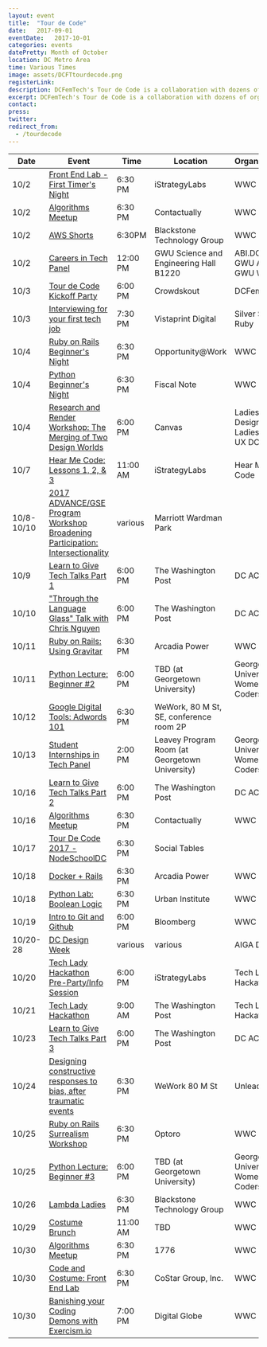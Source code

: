 ```yaml
---
layout: event
title:  "Tour de Code"
date:   2017-09-01
eventDate:   2017-10-01
categories: events
datePretty: Month of October
location: DC Metro Area
time: Various Times
image: assets/DCFTtourdecode.png
registerLink:
description: DCFemTech's Tour de Code is a collaboration with dozens of organizations (Women Who Code DC, DC ACM, AIGA DC and more) to help you advance your technical skills. Get ready for an October filled with workshops and events to help beginners learn how to code and design!
excerpt: DCFemTech's Tour de Code is a collaboration with dozens of organizations (Women Who Code DC, DC ACM, AIGA DC and more) to help you advance your technical skills. Get ready for an October filled with workshops and events to help beginners learn how to code and design!
contact:
press:
twitter:
redirect_from:
  - /tourdecode
---
```



| Date |  Event | Time    | Location | Organization |
|------|--------|---------|----------|--------------|
| 10/2 | [Front End Lab - First Timer's Night](https://www.meetup.com/Women-Who-Code-DC/events/243680657/) | 6:30 PM | iStrategyLabs | WWC DC |
| 10/2 | [Algorithms Meetup]() | 6:30 PM | Contactually | WWC DC |
| 10/2 | [AWS Shorts](https://www.meetup.com/Women-Who-Code-DC/events/243174051/) | 6:30PM | Blackstone Technology Group | WWC DC |
| 10/2 | [Careers in Tech Panel]() | 12:00 PM | GWU Science and Engineering Hall B1220 | ABI.DC & GWU ACM & GWU WiCS 
| 10/3 | [Tour de Code Kickoff Party](https://tourdecodekickoff2017.splashthat.com/) | 6:00 PM | Crowdskout | DCFemTech |
| 10/3 | [Interviewing for your first tech job](https://www.meetup.com/United-Silver-Spring-Ruby/events/240639085/) | 7:30 PM | Vistaprint Digital | Silver Spring Ruby |
| 10/4 | [Ruby on Rails Beginner's Night](https://www.meetup.com/Women-Who-Code-DC/events/243473675/) | 6:30 PM | Opportunity@Work | WWC DC |
| 10/4 | [Python Beginner's Night](https://www.meetup.com/Women-Who-Code-DC/events/243300343/) | 6:30 PM | Fiscal Note | WWC DC |
| 10/4 | [Research and Render Workshop: The Merging of Two Design Worlds](https://www.eventbrite.com/e/research-and-render-workshop-the-merging-of-two-design-worlds-tickets-37887005052) | 6:00 PM | Canvas | Ladies Wine Design DC & Ladies that UX DC
| 10/7 | [Hear Me Code: Lessons 1, 2, & 3](https://hearmecode.com/) | 11:00 AM | iStrategyLabs | Hear Me Code |
| 10/8-10/10 | [2017 ADVANCE/GSE Program Workshop Broadening Participation: Intersectionality](https://awis.site-ym.com/events/EventDetails.aspx?id=929860) | various | Marriott Wardman Park |
| 10/9 | [Learn to Give Tech Talks Part 1](https://www.meetup.com/ACM-DC/events/242933808/) | 6:00 PM | The Washington Post | DC ACM |
| 10/10 | ["Throu­gh the Language Glass"­ Talk with Chris Nguyen](https://www.meetup.com/ACM-DC/events/242954315/) | 6:00 PM | The Washington Post | DC ACM |
| 10/11 | [Ruby on Rails: Using Gravitar](https://www.meetup.com/Women-Who-Code-DC/events/243597140/) | 6:30 PM | Arcadia Power | WWC DC | 
| 10/11 | [Python Lecture: Beginner #2](http://guwecode.georgetown.domains/event/python-lecture-beginner-2/) | 6:00 PM | TBD (at Georgetown University) | Georgetown University Women Coders |
| 10/12 | [Google Digital Tools: Adwords 101]() | 6:30 PM | WeWork, 80 M St, SE, conference room 2P |
| 10/13 | [Student Internships in Tech Panel](http://guwecode.georgetown.domains/event/student-internships-in-tech-panel/) | 2:00 PM | Leavey Program Room (at Georgetown University) | Georgetown University Women Coders |
| 10/16 | [Learn to Give Tech Talks Part 2](https://www.meetup.com/ACM-DC/events/242954241/) | 6:00 PM | The Washington Post | DC ACM |
| 10/16 | [Algorithms Meetup](https://www.meetup.com/Women-Who-Code-DC/events/243752004/) | 6:30 PM | Contactually | WWC DC |
| 10/17 | [Tour De Code 2017 - NodeSchoolDC](https://www.meetup.com/preview/node-dc/events/243586589) | 6:30 PM | Social Tables |
| 10/18 | [Docker + Rails](https://www.meetup.com/Women-Who-Code-DC/events/243597195/) | 6:30 PM | Arcadia Power | WWC DC | 
| 10/18 | [Python Lab: Boolean Logic](https://www.meetup.com/Women-Who-Code-DC/events/244147768/) | 6:30 PM | Urban Institute | WWC DC |
| 10/19 | [Intro to Git and Github](https://www.meetup.com/Women-Who-Code-DC/events/243781293/) | 6:00 PM | Bloomberg | WWC DC |
| 10/20-28 | [DC Design Week](http://www.dcdesignweek.org/) | various | various | AIGA DC
| 10/20 | [Tech Lady Hackathon Pre-Party/Info Session](http://techladyhackathon.org/) | 6:00 PM | iStrategyLabs | Tech Lady Hackathon
| 10/21 | [Tech Lady Hackathon](http://techladyhackathon.org/) | 9:00 AM | The Washington Post | Tech Lady Hackathon
| 10/23 | [Learn to Give Tech Talks Part 3](https://www.meetup.com/ACM-DC/events/242954265/) | 6:00 PM | The Washington Post | DC ACM |
| 10/24 | [Designing constructive responses to bias, after traumatic events](https://www.eventbrite.com/e/unleaded-part-2-designing-constructive-responses-to-bias-after-traumatic-events-tickets-37952925221) | 6:30 PM | WeWork 80 M St | Unleaded |
| 10/25 | [Ruby on Rails Surrealism Workshop](https://www.meetup.com/Women-Who-Code-DC/events/243597529/) | 6:30 PM | Optoro | WWC DC | 
| 10/25 | [Python Lecture: Beginner #3](http://guwecode.georgetown.domains/event/python-lecture-beginner-3/) | 6:00 PM | TBD (at Georgetown University) | Georgetown University Women Coders |
| 10/26 | [Lambda Ladies](https://www.meetup.com/Women-Who-Code-DC/events/242932833/) | 6:30 PM | Blackstone Technology Group | WWC DC |
| 10/29 | [Costume Brunch]() | 11:00 AM | TBD | WWC DC |
| 10/30 | [Algorithms Meetup](https://www.meetup.com/Women-Who-Code-DC/events/243752025/) | 6:30 PM | 1776 | WWC DC |
| 10/30 | [Code and Costume: Front End Lab](https://www.meetup.com/Women-Who-Code-DC/events/243946524/) | 6:30 PM | CoStar Group, Inc. | WWC DC |
| 10/30 | [Banishing your Coding Demons with Exercism.io](https://www.meetup.com/Women-Who-Code-DC/events/243994647/) | 7:00 PM | Digital Globe | WWC DC |
